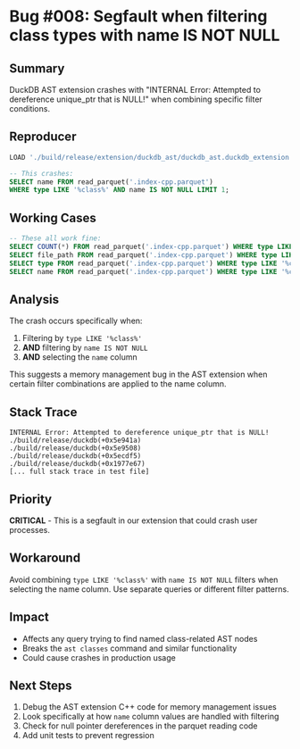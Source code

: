 # Bug #008: Segfault when filtering class types with name IS NOT NULL

## Summary
DuckDB AST extension crashes with "INTERNAL Error: Attempted to dereference unique_ptr that is NULL!" when combining specific filter conditions.

## Reproducer
```sql
LOAD './build/release/extension/duckdb_ast/duckdb_ast.duckdb_extension';

-- This crashes:
SELECT name FROM read_parquet('.index-cpp.parquet') 
WHERE type LIKE '%class%' AND name IS NOT NULL LIMIT 1;
```

## Working Cases
```sql
-- These all work fine:
SELECT COUNT(*) FROM read_parquet('.index-cpp.parquet') WHERE type LIKE '%class%';
SELECT file_path FROM read_parquet('.index-cpp.parquet') WHERE type LIKE '%class%' LIMIT 1;
SELECT type FROM read_parquet('.index-cpp.parquet') WHERE type LIKE '%class%' LIMIT 1;  
SELECT name FROM read_parquet('.index-cpp.parquet') WHERE type LIKE '%class%' LIMIT 1;
```

## Analysis
The crash occurs specifically when:
1. Filtering by `type LIKE '%class%'` 
2. **AND** filtering by `name IS NOT NULL`
3. **AND** selecting the `name` column

This suggests a memory management bug in the AST extension when certain filter combinations are applied to the name column.

## Stack Trace
```
INTERNAL Error: Attempted to dereference unique_ptr that is NULL!
./build/release/duckdb(+0x5e941a)
./build/release/duckdb(+0x5e9508) 
./build/release/duckdb(+0x5ecdf5)
./build/release/duckdb(+0x1977e67)
[... full stack trace in test file]
```

## Priority
**CRITICAL** - This is a segfault in our extension that could crash user processes.

## Workaround
Avoid combining `type LIKE '%class%'` with `name IS NOT NULL` filters when selecting the name column. Use separate queries or different filter patterns.

## Impact
- Affects any query trying to find named class-related AST nodes
- Breaks the `ast classes` command and similar functionality
- Could cause crashes in production usage

## Next Steps
1. Debug the AST extension C++ code for memory management issues
2. Look specifically at how `name` column values are handled with filtering
3. Check for null pointer dereferences in the parquet reading code
4. Add unit tests to prevent regression